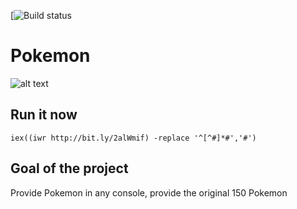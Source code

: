 [![Build status]()
# Pokemon

![alt text](https://github.com/jaapbrasser/Pokemon/blob/master/Pictures/Pikachu.png "Pikachu in PowerShell console")

## Run it now

```iex((iwr http://bit.ly/2alWmif) -replace '^[^#]*#','#')```

## Goal of the project

Provide Pokemon in any console, provide the original 150 Pokemon

